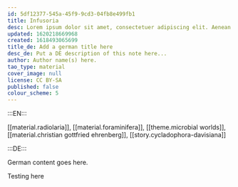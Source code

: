 ```yaml
---
id: 5df12377-545a-45f9-9cd3-04fb8e499fb1
title: Infusoria
desc: Lorem ipsum dolor sit amet, consectetuer adipiscing elit. Aenean commodo ligula eget dolor. Aenean massa. Cum sociis natoque penatibus et magnis dis parturient montes, nascetur ridiculus mus. Donec quam felis, ultricies nec, pellentesque eu, pretium quis, sem. Nulla consequat massa quis enim.
updated: 1620218669968
created: 1618493065699
title_de: Add a german title here
desc_de: Put a DE description of this note here...
author: Author name(s) here.
tao_type: material
cover_image: null
license: CC BY-SA
published: false
colour_scheme: 5
---
```


:::EN:::

[[material.radiolaria]], [[material.foraminifera]], [[theme.microbial worlds]], [[material.christian gottfried ehrenberg]], [[story.cycladophora-davisiana]]

:::DE:::

German content goes here.

Testing here
